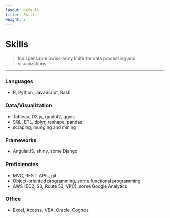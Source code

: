 ```yaml
---
layout: default
title:  Skills
weight: 2
---
```


# Skills
>   Indispensable Swiss-army knife for data processing and visualizations

------

### Languages
-   R, Python, JavaScript, Bash

### Data/Visualization
-   Tableau, D3.js, ggplot2, ggvis
-   SQL, ETL, dplyr, reshape, pandas
-   scraping, munging and mining

### Frameworks
-   AngularJS, shiny, some Django

### Proficiencies
-   MVC, REST, APIs, git
-   Object-oriented programming, some functional programming
-   AWS (EC2, S3, Route 53, VPC), some Google Analytics

### Office
-   Excel, Access, VBA, Oracle, Cognos
